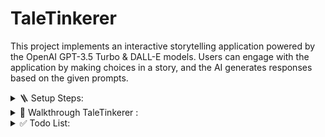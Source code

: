 # TaleTinkerer

This project implements an interactive storytelling application powered by the OpenAI GPT-3.5 Turbo & DALL-E models. Users can engage with the application by making choices in a story, and the AI generates responses based on the given prompts.

<!--
|  |  |
|---------|---------|
| ![Image_1](app/src/image_1.png) | ![Image_2](app/src/image_2.png) |
| ![Alt text](app/src/image_3.png) | ![Alt text](app/src/image_4.png) |
 -->

<details>
<summary> 🪜 Setup Steps: </summary>

👉 **Create `key.txt` file:**
   - Create a new text file named `key.txt` in the main project structure.
   - Save your OpenAI GPT-3.5 Turbo API key in this file.
   - Ensure that the key is the only content in the file and does not include any extra spaces or characters.

👉 **Install Dependencies:**
   - Open a terminal or command prompt and navigate to the project directory.
   - Run the following command to install the required dependencies:
     ```bash
     pip install -r requirements.txt
     ```
   - This will install Flask and OpenAI Python packages.

👉 **Run the Flask Application:**
   - Run the Flask application using the following command:
     ```bash
     python run.py
     ```
   - The application will be accessible at `http://localhost:5001` in your web browser.

👉 **Access the Application:**
   - Open your web browser and go to `http://localhost:5001`.
   - You should now see the Tales of GPT interactive storytelling application.

👉 **Engage with the Story:**
   - Follow the on-screen instructions to engage with the interactive story.
   - Make choices and enjoy the dynamically generated responses by the OpenAI GPT-3.5 Turbo model.

🚀 **Setup using Docker:**
  - Build the Docker image: 
    ``` bash
    docker build -t taletinkerer:latest .
    ```

  - Run the Docker container: 
    ``` bash
    docker run -d -p 5001:5001 taletinkerer
    ```



</details>

<details>
<summary>🚀 Walkthrough TaleTinkerer : </summary>


| Option 1 | Option 3 |
| :--: | :--: |
| ![Image](https://github.com/rudrakshkarpe/TaleTinkerer/assets/78851635/09bdeaaf-dd28-4b9d-94cb-d3991a11d03d) | ![Image](https://github.com/rudrakshkarpe/TaleTinkerer/assets/78851635/16418a74-050c-4ffd-9476-7c1ef81360f2) |
| Option 1 | Option 2 |
| ![Image](https://github.com/rudrakshkarpe/TaleTinkerer/assets/78851635/a2da2221-73c3-41c5-abaa-31b174131577) | ![Image](https://github.com/rudrakshkarpe/TaleTinkerer/assets/78851635/2f78bc09-fef1-4b7a-bb47-fc198819ea23) |

</details>


<details>
<summary>✅ Todo List:</summary>
 
 - [ ] Wishper Integration 
 - [ ] Fix response waiting time
 - [ ] Explore huggingface, midjouney integrations 
</details>
